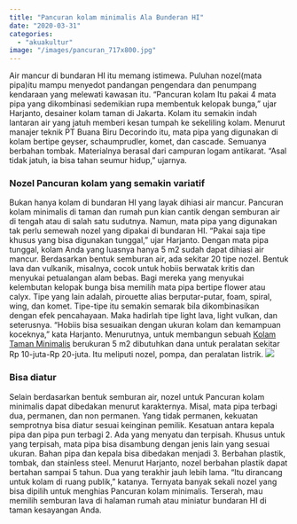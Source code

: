 ```yaml
---
title: "Pancuran kolam minimalis Ala Bunderan HI"
date: "2020-03-31"
categories: 
  - "akuakultur"
image: "/images/pancuran_717x800.jpg"
---
```


Air mancur di bundaran HI itu memang istimewa. Puluhan nozel(mata pipa)itu mampu menyedot pandangan pengendara dan penumpang kendaraan yang melewati kawasan itu. “Pancuran kolam Itu pakai 4 mata pipa yang dikombinasi sedemikian rupa membentuk kelopak bunga,” ujar Harjanto, desainer kolam taman di Jakarta. Kolam itu semakin indah lantaran air yang jatuh memberi kesan tumpah ke sekeliling kolam. Menurut manajer teknik PT Buana Biru Decorindo itu, mata pipa yang digunakan di kolam bertipe geyser, schaumprudler, komet, dan cascade. Semuanya berbahan tombak. Materialnya berasal dari campuran logam antikarat. “Asal tidak jatuh, ia bisa tahan seumur hidup,” ujarnya.

### Nozel Pancuran kolam yang semakin variatif

Bukan hanya kolam di bundaran HI yang layak dihiasi air mancur. Pancuran kolam minimalis di taman dan rumah pun kian cantik dengan semburan air di tengah atau di salah satu sudutnya. Namun, mata pipa yang digunakan tak perlu semewah nozel yang dipakai di bundaran HI. “Pakai saja tipe khusus yang bisa digunakan tunggal,” ujar Harjanto. Dengan mata pipa tunggal, kolam Anda yang luasnya hanya 5 m2 sudah dapat dihiasi air mancur. Berdasarkan bentuk semburan air, ada sekitar 20 tipe nozel. Bentuk lava dan vulkanik, misalnya, cocok untuk hobiis berwatak kritis dan menyukai petualangan alam bebas. Bagi mereka yang menyukai kelembutan kelopak bunga bisa memilih mata pipa bertipe flower atau calyx. Tipe yang lain adalah, pirouette alias berputar-putar, foam, spiral, wing, dan komet. Tipe-tipe itu semakin semarak bila dikombinasikan dengan efek pencahayaan. Maka hadirlah tipe light lava, light vulkan, dan seterusnya. “Hobiis bisa sesuaikan dengan ukuran kolam dan kemampuan koceknya,” kata Harjanto. Menurutnya, untuk membangun sebuah [Kolam Taman Minimalis](http://localhost/mitra/kolam-taman-minimalis-penghilang.html) berukuran 5 m2 dibutuhkan dana untuk peralatan sekitar Rp 10-juta-Rp 20-juta. Itu meliputi nozel, pompa, dan peralatan listrik. ![](/images/pancuran_717x800.jpg)

### Bisa diatur

Selain berdasarkan bentuk semburan air, nozel untuk Pancuran kolam minimalis dapat dibedakan menurut karakternya. Misal, mata pipa terbagi dua, permanen, dan non permanen. Yang tidak permanen, kekuatan semprotnya bisa diatur sesuai keinginan pemilik. Kesatuan antara kepala pipa dan pipa pun terbagi 2. Ada yang menyatu dan terpisah. Khusus untuk yang terpisah, mata pipa bisa disambung dengan jenis lain yang sesuai ukuran. Bahan pipa dan kepala bisa dibedakan menjadi 3. Berbahan plastik, tombak, dan stainless steel. Menurut Harjanto, nozel berbahan plastik dapat bertahan sampai 5 tahun. Dua yang terakhir jauh lebih lama. “Itu dirancang untuk kolam di ruang publik,” katanya. Ternyata banyak sekali nozel yang bisa dipilih untuk menghias Pancuran kolam minimalis. Terserah, mau memilih semburan lava di halaman rumah atau miniatur bundaran HI di taman kesayangan Anda.
